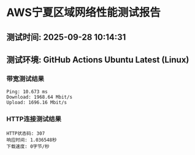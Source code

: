 # AWS宁夏区域网络性能测试报告
## 测试时间: 2025-09-28 10:14:31
## 测试环境: GitHub Actions Ubuntu Latest (Linux)

### 带宽测试结果
```
Ping: 10.673 ms
Download: 1968.64 Mbit/s
Upload: 1696.16 Mbit/s
```

### HTTP连接测试结果
```
HTTP状态码: 307
响应时间: 1.036548秒
下载速度: 0字节/秒
```

